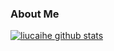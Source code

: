 ### About Me

[![liucaihe github stats](https://github-readme-stats.vercel.app/api?username=LiuCaiHe)](https://github.com/anuraghazra/github-readme-stats)

